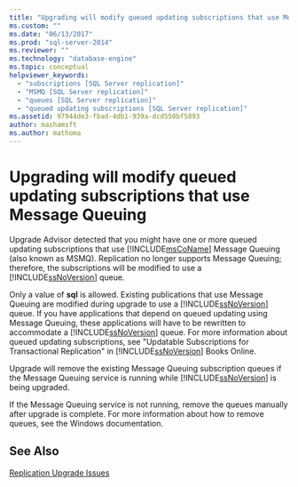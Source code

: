 ```yaml
---
title: "Upgrading will modify queued updating subscriptions that use Message Queuing | Microsoft Docs"
ms.custom: ""
ms.date: "06/13/2017"
ms.prod: "sql-server-2014"
ms.reviewer: ""
ms.technology: "database-engine"
ms.topic: conceptual
helpviewer_keywords: 
  - "subscriptions [SQL Server replication]"
  - "MSMQ [SQL Server replication]"
  - "queues [SQL Server replication]"
  - "queued updating subscriptions [SQL Server replication]"
ms.assetid: 97944de3-fbad-4db1-939a-dcd550bf5893
author: mashamsft
ms.author: mathoma
---
```

# Upgrading will modify queued updating subscriptions that use Message Queuing
  Upgrade Advisor detected that you might have one or more queued updating subscriptions that use [!INCLUDE[msCoName](../../includes/msconame-md.md)] Message Queuing (also known as MSMQ). Replication no longer supports Message Queuing; therefore, the subscriptions will be modified to use a [!INCLUDE[ssNoVersion](../../includes/ssnoversion-md.md)] queue.  
  
 Only a value of **sql** is allowed. Existing publications that use Message Queuing are modified during upgrade to use a [!INCLUDE[ssNoVersion](../../includes/ssnoversion-md.md)] queue. If you have applications that depend on queued updating using Message Queuing, these applications will have to be rewritten to accommodate a [!INCLUDE[ssNoVersion](../../includes/ssnoversion-md.md)] queue. For more information about queued updating subscriptions, see "Updatable Subscriptions for Transactional Replication" in [!INCLUDE[ssNoVersion](../../includes/ssnoversion-md.md)] Books Online.  
  
 Upgrade will remove the existing Message Queuing subscription queues if the Message Queuing service is running while [!INCLUDE[ssNoVersion](../../includes/ssnoversion-md.md)] is being upgraded.  
  
 If the Message Queuing service is not running, remove the queues manually after upgrade is complete. For more information about how to remove queues, see the Windows documentation.  
  
## See Also  
 [Replication Upgrade Issues](../../../2014/sql-server/install/replication-upgrade-issues.md)  
  
  

